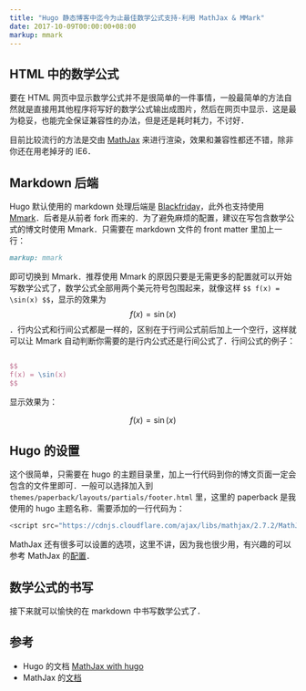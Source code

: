 ```yaml
---
title: "Hugo 静态博客中迄今为止最佳数学公式支持-利用 MathJax & MMark"
date: 2017-10-09T00:00:00+08:00
markup: mmark
---
```


## HTML 中的数学公式

要在 HTML 网页中显示数学公式并不是很简单的一件事情，一般最简单的方法自然就是直接用其他程序将写好的数学公式输出成图片，然后在网页中显示．这是最为稳妥，也能完全保证兼容性的办法，但是还是耗时耗力，不讨好．

目前比较流行的方法是交由 [MathJax](http://www.mathjax.com) 来进行渲染，效果和兼容性都还不错，除非你还在用老掉牙的 IE6．

## Markdown 后端

Hugo 默认使用的 markdown 处理后端是 [Blackfriday](https://github.com/russross/blackfriday)，此外也支持使用 [Mmark](https://github.com/miekg/mmark)．后者是从前者 fork 而来的．为了避免麻烦的配置，建议在写包含数学公式的博文时使用 Mmark．只需要在 markdown 文件的 front matter 里加上一行：

```markdown
markup: mmark
```

即可切换到 Mmark．推荐使用 Mmark 的原因只要是无需更多的配置就可以开始写数学公式了，数学公式全部用两个美元符号包围起来，就像这样 `$$ f(x) = \sin(x) $$`，显示的效果为 $$ f(x) = \sin(x) $$．行内公式和行间公式都是一样的，区别在于行间公式前后加上一个空行，这样就可以让 Mmark 自动判断你需要的是行内公式还是行间公式了．行间公式的例子：

```latex

$$
f(x) = \sin(x)
$$

```

显示效果为：

$$
f(x) = \sin(x)
$$

## Hugo 的设置

这个很简单，只需要在 hugo 的主题目录里，加上一行代码到你的博文页面一定会包含的文件里即可．一般可以选择加入到 `themes/paperback/layouts/partials/footer.html` 里，这里的 paperback 是我使用的 hugo 主题名称．需要添加的一行代码为：

```javascript
<script src="https://cdnjs.cloudflare.com/ajax/libs/mathjax/2.7.2/MathJax.js?config=TeX-MML-AM_SVG"></script>
```

MathJax 还有很多可以设置的选项，这里不讲，因为我也很少用，有兴趣的可以参考 MathJax 的[配置](http://docs.mathjax.org/en/latest/index.html#mathjax-configuration-options)．

## 数学公式的书写

接下来就可以愉快的在 markdown 中书写数学公式了．


## 参考
* Hugo 的文档 [MathJax with hugo](https://gohugo.io/content-management/formats/#mathjax-with-hugo)
* MathJax 的[文档](http://docs.mathjax.org/en/latest/index.html)
